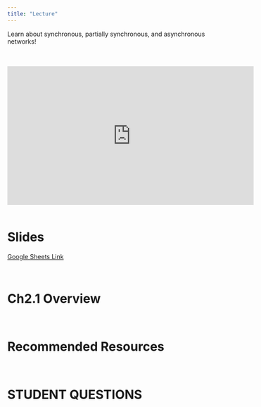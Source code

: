 ```yaml
---
title: "Lecture"
---
```


Learn about synchronous, partially synchronous, and asynchronous networks!

<br />
<br />
<iframe 
	width="560" 
	height="315" 
	src="https://www.youtube-nocookie.com/embed/DcCe_dnMNJI"
	frameborder="0" 
	allow="accelerometer; autoplay; encrypted-media; gyroscope; picture-in-picture" 
	allowfullscreen>
</iframe>
<br />
<br />

# Slides

[Google Sheets Link](https://docs.google.com/presentation/d/1pj4Vs7CDJbYaBOTRQgTBVQzLlMmjpizz0Uyn7LqQGJE/edit#slide=id.g4023786b63_0_0)

<br />

# Ch2.1 Overview 


<br />

# Recommended Resources


<br />

# STUDENT QUESTIONS




